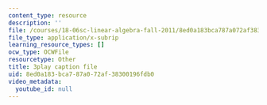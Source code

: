 ```yaml
---
content_type: resource
description: ''
file: /courses/18-06sc-linear-algebra-fall-2011/8ed0a183bca787a072af38300196fdb0_VYS9EYZ3gCo.srt
file_type: application/x-subrip
learning_resource_types: []
ocw_type: OCWFile
resourcetype: Other
title: 3play caption file
uid: 8ed0a183-bca7-87a0-72af-38300196fdb0
video_metadata:
  youtube_id: null
---
```


